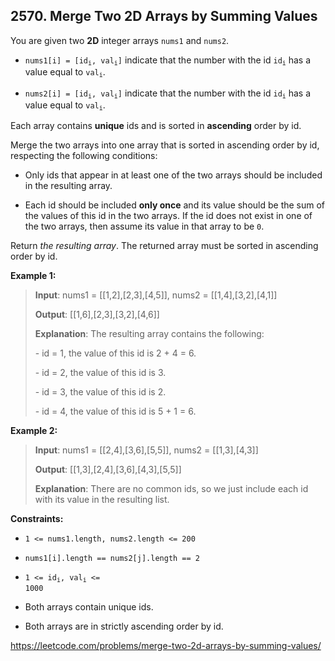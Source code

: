 ## 2570. Merge Two 2D Arrays by Summing Values

You are given two **2D** integer arrays `nums1` and `nums2`.

- <code>nums1[i] = [id<sub>i</sub>, val<sub>i</sub>]</code> indicate that the number with the id <code>id<sub>i</sub></code> has a value equal to <code>val<sub>i</sub></code>.

- <code>nums2[i] = [id<sub>i</sub>, val<sub>i</sub>]</code> indicate that the number with the id <code>id<sub>i</sub></code> has a value equal to <code>val<sub>i</sub></code>.

Each array contains **unique** ids and is sorted in **ascending** order by id.

Merge the two arrays into one array that is sorted in ascending order by id, respecting the following conditions:

- Only ids that appear in at least one of the two arrays should be included in the resulting array.

- Each id should be included **only once** and its value should be the sum of the values of this id in the two arrays. If the id does not exist in one of the two arrays, then assume its value in that array to be `0`.

Return _the resulting array_. The returned array must be sorted in ascending order by id.

**Example 1:**
>
>**Input**: nums1 = [[1,2],[2,3],[4,5]], nums2 = [[1,4],[3,2],[4,1]]
>
>**Output**: [[1,6],[2,3],[3,2],[4,6]]
>
>**Explanation**: The resulting array contains the following:
>
>\- id = 1, the value of this id is 2 + 4 = 6.
>
>\- id = 2, the value of this id is 3.
>
>\- id = 3, the value of this id is 2.
>
>\- id = 4, the value of this id is 5 + 1 = 6.

**Example 2:**
>
>**Input**: nums1 = [[2,4],[3,6],[5,5]], nums2 = [[1,3],[4,3]]
>
>**Output**: [[1,3],[2,4],[3,6],[4,3],[5,5]]
>
>**Explanation**: There are no common ids, so we just include each id with its value in the resulting list.

**Constraints:**

- `1 <= nums1.length, nums2.length <= 200`

- `nums1[i].length == nums2[j].length == 2`

- <code>1 <= id<sub>i</sub>, val<sub>i</sub> <= 1000</code>

- Both arrays contain unique ids.

- Both arrays are in strictly ascending order by id.

https://leetcode.com/problems/merge-two-2d-arrays-by-summing-values/